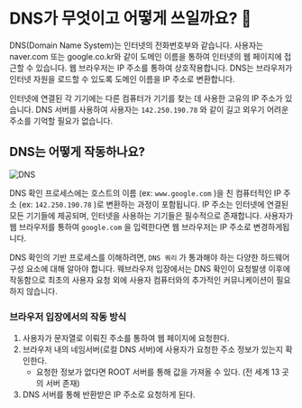 

# DNS가 무엇이고 어떻게 쓰일까요? 👀

DNS(Domain Name System)는 인터넷의 전화번호부와 같습니다. 사용자는 naver.com 또는 google.co.kr와 같이 도메인 이름을 통하여 인터넷의 웹 페이지에 접근할 수 있습니다. 웹 브라우저는 IP 주소를 통하여 상호작용합니다. DNS는 브라우저가 인터넷 자원을 로드할 수 있도록 도메인 이름을 IP 주소로 변환합니다.

인터넷에 연결된 각 기기에는 다른 컴퓨터가 기기를 찾는 데 사용한 고유의 IP 주소가 있습니다. DNS 서버를 사용하여 사용자는 ```142.250.190.78``` 와 같이 길고 외우기 어려운 주소를 기억할 필요가 없습니다.

## DNS는 어떻게 작동하나요?

![DNS](https://user-images.githubusercontent.com/68184254/218018619-aa5f2909-ca2d-4eea-a750-4df97a026f46.png)
                                  


DNS 확인 프로세스에는 호스트의 이름 (ex: ```www.google.com``` )을 친 컴퓨터적인 IP 주소 (ex: ```142.250.190.78``` )로 변환하는 과정이 포함됩니다. IP 주소는 인터넷에 연결된 모든 기기들에 제공되며, 인터넷을 사용하는 기기들은 필수적으로 존재합니다. 사용자가 웹 브라우저를 통하여 ```google.com``` 을 입력한다면 웹 브라우저는 IP 주소로 변경하게됩니다.

DNS 확인의 기반 프로세스를 이해하려면, ```DNS 쿼리``` 가 통과해야 하는 다양한 하드웨어 구성 요소에 대해 알아야 합니다. 웨브라우저 입장에서는 DNS 확인이 요청발생 이후에 작동함으로 최초의 사용자 요청 외에 사용자 컴퓨터와의 추가적인 커뮤니케이션이 필요하지 않습니다.


### 브라우저 입장에서의 작동 방식

1. 사용자가 문자열로 이뤄진 주소를 통하여 웹 페이지에 요청한다.
2. 브라우저 내의 네임서버(로컬 DNS 서버)에 사용자가 요청한 주소 정보가 있는지 확인한다.
    - 요청한 정보가 없다면 ROOT 서버를 통해 값을 가져올 수 있다. (전 세계 13 곳의 서버 존재)
3. DNS 서버를 통해 반환받은 IP 주소로 요청하게 된다.
